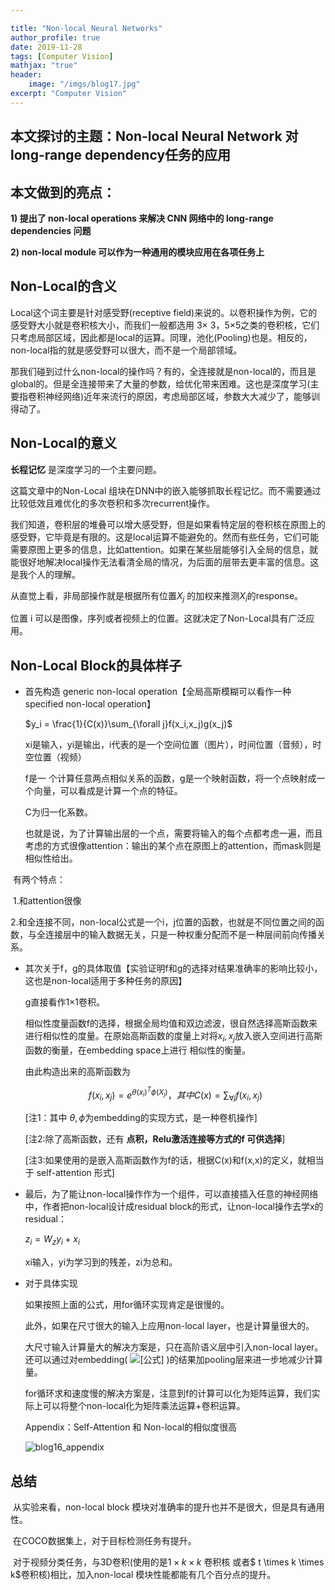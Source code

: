```yaml
---

title: "Non-local Neural Networks"
author_profile: true
date: 2019-11-28
tags: [Computer Vision]
mathjax: "true"
header:
    image: "/imgs/blog17.jpg"
excerpt: "Computer Vision"
---
```


## 本文探讨的主题：Non-local Neural Network 对long-range dependency任务的应用

## 本文做到的亮点：

**1) 提出了 non-local operations 来解决 CNN 网络中的 long-range dependencies 问题**

**2) non-local module 可以作为一种通用的模块应用在各项任务上**



## Non-Local的含义

Local这个词主要是针对感受野(receptive field)来说的。以卷积操作为例，它的感受野大小就是卷积核大小，而我们一般都选用 3$\times$ 3，5$\times$5之类的卷积核，它们只考虑局部区域，因此都是local的运算。同理，池化(Pooling)也是。相反的，non-local指的就是感受野可以很大，而不是一个局部领域。

那我们碰到过什么non-local的操作吗？有的，全连接就是non-local的，而且是global的。但是全连接带来了大量的参数，给优化带来困难。这也是深度学习(主要指卷积神经网络)近年来流行的原因，考虑局部区域，参数大大减少了，能够训得动了。

## Non-Local的意义

**长程记忆** 是深度学习的一个主要问题。

这篇文章中的Non-Local 组块在DNN中的嵌入能够抓取长程记忆。而不需要通过比较低效且难优化的多次卷积和多次recurrent操作。

我们知道，卷积层的堆叠可以增大感受野，但是如果看特定层的卷积核在原图上的感受野，它毕竟是有限的。这是local运算不能避免的。然而有些任务，它们可能需要原图上更多的信息，比如attention。如果在某些层能够引入全局的信息，就能很好地解决local操作无法看清全局的情况，为后面的层带去更丰富的信息。这是我个人的理解。

从直觉上看，非局部操作就是根据所有位置$X_j$ 的加权来推测$X_i$的response。

位置 i 可以是图像，序列或者视频上的位置。这就决定了Non-Local具有广泛应用。



## Non-Local Block的具体样子

* 首先构造 generic non-local operation【全局高斯模糊可以看作一种 specified non-local operation】

  $y_i = \frac{1}{C(x)}\sum_{\forall j}f(x_i,x_j)g(x_j)$

  xi是输入，yi是输出，i代表的是一个空间位置（图片），时间位置（音频），时空位置（视频）

  f是一  个计算任意两点相似关系的函数，g是一个映射函数，将一个点映射成一个向量，可以看成是计算一个点的特征。

  C为归一化系数。

  也就是说，为了计算输出层的一个点，需要将输入的每个点都考虑一遍，而且考虑的方式很像attention：输出的某个点在原图上的attention，而mask则是相似性给出。



​		有两个特点：

​		1.和attention很像

​		2.和全连接不同，non-local公式是一个i，j位置的函数，也就是不同位置之间的函数，与全连接层中的输入数据无关，只是一种权重分配而不是一种层间前向传播关系。

* 其次关于f，g的具体取值【实验证明f和g的选择对结果准确率的影响比较小，这也是non-local适用于多种任务的原因】

  g直接看作1$\times$1卷积。

  相似性度量函数f的选择，根据全局均值和双边滤波，很自然选择高斯函数来进行相似性的度量。在原始高斯函数的度量上对将$x_i,x_j$放入嵌入空间进行高斯函数的衡量，在embedding space上进行 相似性的衡量。

  由此构造出来的高斯函数为

  $$f(x_i,x_j) = e^{\theta(x_i)^T\phi(X_j)} ，其中 C(x) = \sum_{\forall j}f(x_i,x_j)$$

  [注1：其中 $\theta,\phi$为embedding的实现方式，是一种卷机操作]

  [注2:除了高斯函数，还有 **点积，Relu激活连接等方式的f 可供选择**]

  [注3:如果使用的是嵌入高斯函数作为f的话，根据C(x)和f(x,x)的定义，就相当于 self-attention 形式]

* 最后，为了能让non-local操作作为一个组件，可以直接插入任意的神经网络中，作者把non-local设计成residual block的形式，让non-local操作去学x的residual：

  $z_i = W_zy_i+x_i$

  xi输入，yi为学习到的残差，zi为总和。

* 对于具体实现

  如果按照上面的公式，用for循环实现肯定是很慢的。

  此外，如果在尺寸很大的输入上应用non-local layer，也是计算量很大的。

  大尺寸输入计算量大的解决方案是，只在高阶语义层中引入non-local layer。还可以通过对embedding( ![[公式]](https://www.zhihu.com/equation?tex=%5Ctheta%2C+%5Cphi) )的结果加pooling层来进一步地减少计算量。

  for循环求和速度慢的解决方案是，注意到f的计算可以化为矩阵运算，我们实际上可以将整个non-local化为矩阵乘法运算+卷积运算。

  

  Appendix：Self-Attention 和 Non-local的相似度很高

  ![blog16_appendix](/imgs/blog16_appendix.png)

  

## 总结

​		从实验来看，non-local block 模块对准确率的提升也并不是很大，但是具有通用性。

​		在COCO数据集上，对于目标检测任务有提升。

​		对于视频分类任务，与3D卷积(使用的是$1 \times k \times k$ 卷积核 或者$ t \times k \times k$卷积核)相比，加入non-local 模块性能都能有几个百分点的提升。






